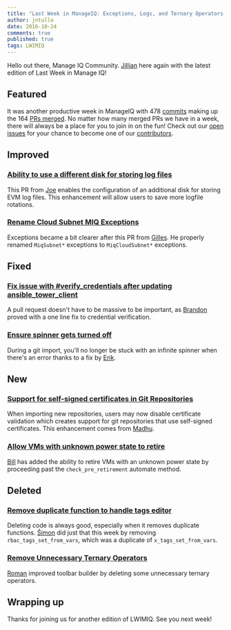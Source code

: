 ```yaml
---
title: "Last Week in ManageIQ: Exceptions, Logs, and Ternary Operators!"
author: jntullo
date: 2016-10-24
comments: true
published: true
tags: LWIMIQ
---
```


Hello out there, Manage IQ Community. [Jillian](https://github.com/jntullo) here again with the latest edition of Last Week in Manage IQ!

## Featured
It was another productive week in ManageIQ with 478 [commits] making up the 164 [PRs merged].
No matter how many merged PRs we have in a week, there will always be a place for you to join in on the fun! Check out our [open issues] for your chance
to become one of our [contributors].

## Improved

### [Ability to use a different disk for storing log files](https://github.com/ManageIQ/manageiq/pull/12027)
This PR from [Joe](https://github.com/jvlcek) enables the configuration of an additional disk for storing EVM log files.
This enhancement will allow users to save more logfile rotations.

### [Rename Cloud Subnet MIQ Exceptions](https://github.com/ManageIQ/manageiq/pull/11741)
Exceptions became a bit clearer after this PR from [Gilles](https://github.com/gildub). He properly renamed
`MiqSubnet*` exceptions to `MiqCloudSubnet*` exceptions.

## Fixed

### [Fix issue with #verify_credentials after updating ansible_tower_client](https://github.com/ManageIQ/manageiq/pull/12107)
A pull request doesn't have to be massive to be important, as [Brandon](https://github.com/bdunne) proved with a one line
fix to credential verification. 

### [Ensure spinner gets turned off](https://github.com/ManageIQ/manageiq/pull/12080)
During a git import, you'll no longer be stuck with an infinite spinner when there's an error thanks to a fix by [Erik](https://github.com/eclarizio).

## New

### [Support for self-signed certificates in Git Repositories](https://github.com/ManageIQ/manageiq/pull/11963)
When importing new repositories, users may now disable certificate validation which creates
support for git repositories that use self-signed certificates. This enhancement comes
from [Madhu](https://github.com/mkanoor).

### [Allow VMs with unknown power state to retire](https://github.com/ManageIQ/manageiq/pull/11261)
[Bill](https://github.com/billfitzgerald0120) has added the ability to retire VMs with an unknown power state 
by proceeding past the `check_pre_retirement` automate method. 

## Deleted

### [Remove duplicate function to handle tags editor](https://github.com/ManageIQ/manageiq/pull/11987)
Deleting code is always good, especially when it removes duplicate functions. [Šimon](https://github.com/isimluk) 
did just that this week by removing `rbac_tags_set_from_vars`, which was a duplicate of `x_tags_set_from_vars`.

### [Remove Unnecessary Ternary Operators](https://github.com/ManageIQ/manageiq/pull/12012)
[Roman](https://github.com/romanblanco) improved toolbar builder by deleting some unnecessary ternary operators.

## Wrapping up
Thanks for joining us for another edition of LWIMIQ. See you next week!

[open issues]: https://github.com/ManageIQ/manageiq/issues
[contributors]: https://github.com/ManageIQ/manageiq/graphs/contributors
[PRs merged]: https://github.com/ManageIQ/manageiq/pulls?page=1&q=is%3Apr+is%3Amerged+base%3Amaster+merged%3A%222016-10-17+..+2016-10-23%22+sort%3Acreated-desc&utf8=%E2%9C%93
[commits]: https://github.com/manageiq/manageiq/compare/master@%7B2016-10-17%7D...@%7B2016-10-23%7D
